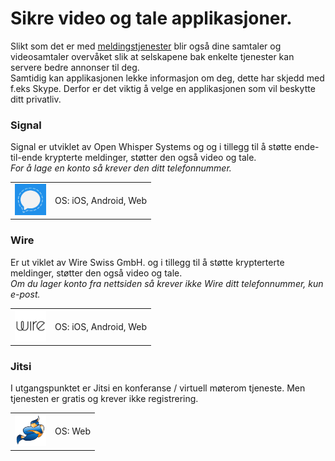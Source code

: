 # Sikre video og tale applikasjoner.

Slikt som det er med [meldingstjenester](meldingstjenester.md) blir også dine samtaler og videosamtaler overvåket slik at selskapene bak enkelte tjenester kan servere bedre annonser til deg.  
Samtidig kan applikasjonen lekke informasjon om deg, dette har skjedd med f.eks Skype. Derfor er det viktig å velge en applikasjonen som vil beskytte ditt privatliv.


### Signal  
Signal er utviklet av Open Whisper Systems og og i tillegg til å støtte ende-til-ende krypterte meldinger, støtter den også video og tale.  
*For å lage en konto så krever den ditt telefonnummer.*

<table>
 <tr>
   <td>
   <a href="https://signal.org/" >
<img src="img/meldinger/Open-Whisper-Systems.png" alt="Signal" height="50" width="50" />
</a>
  </td>
   <td>
   OS: iOS, Android, Web    
   </td>
 </tr>
</table>


### Wire
Er ut viklet av Wire Swiss GmbH. og i tillegg til å støtte krypterterte meldinger, støtter den også video og tale.  
*Om du lager konto fra nettsiden så krever ikke Wire ditt telefonnummer, kun e-post.*

<table>
 <tr>
   <td>
    <a href="https://get.wire.com/" >
<img src="img/meldinger/wire.png" alt="Wire" height="50" width="50" />
</a>
  </td>
   <td>
   OS: iOS, Android, Web    
   </td>
 </tr>
</table>

### Jitsi  
I utgangspunktet er Jitsi en konferanse / virtuell møterom tjeneste. Men tjenesten er gratis og krever ikke registrering.

<table>
 <tr>
   <td>
    <a href="https://meet.jit.si/" >
<img src="img/meldinger/jitsi.svg" alt="Jitsi" height="50" width="50" />
</a>
  </td>
   <td>
   OS: Web    

   </td>
 </tr>
</table>

